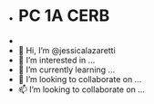 - # PC 1A CERB
-
- 👋 Hi, I’m @jessicalazaretti
- 👀 I’m interested in ...
- 🌱 I’m currently learning ...
- 💞️ I’m looking to collaborate on ...
- 📫 I’m looking to collaborate on  ...

<!---
jessicalazaretti/jessicalazaretti is a ✨ special ✨ repository because its `README.md` (this file) appears on your GitHub profile.
You can click the Preview link to take a look at your changes.
--->
